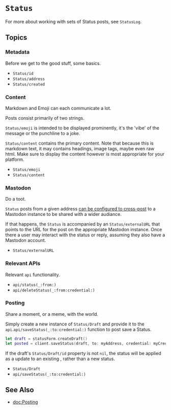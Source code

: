 # ``Status``

For more about working with sets of Status posts, see ``StatusLog``.

## Topics

### Metadata

Before we get to the good stuff, some basics.

- ``Status/id``
- ``Status/address``
- ``Status/created``

### Content

Markdown and Emoji can each communicate a lot.

Posts consist primarily of two strings.

``Status/emoji`` is intended to be displayed prominently, it's the 'vibe' of the message or the punchline to a joke.

``Status/content`` contains the primary content. Note that because this is markdown text, it may contains headings, image tags, maybe even raw html. Make sure to display the content however is most appropriate for your platform.

- ``Status/emoji``
- ``Status/content``

### Mastodon

Do a toot.

`Status` posts from a given address [can be configured to cross-post](https://home.omg.lol/info/mastodon) to a Mastodon instance to be shared with a wider audiance. 

If that happens, the `Status` is accompanied by an ``Status/externalURL`` that points to the URL for the post on the appropriate Mastodon instance. Once there a user may interact with the status or reply, assuming they also have a Mastodon account.

- ``Status/externalURL``

### Relevant APIs

Relevant `api` functionality.

- ``api/status(_:from:)``
- ``api/deleteStatus(_:from:credential:)``

### Posting

Share a moment, or a meme, with the world.

Simply create a new instance of ``Status/Draft`` and provide it to the ``api``.``api/saveStatus(_:to:credential:)`` function to post save a Status.

```swift
let draft = statusForm.createDraft()
let posted = client.saveStatus(draft, to: myAddress, credential: myCredential)
```

If the draft's ``Status/Draft/id`` property is not `nil`, the status will be applied as a update to an existing , rather than a new status.

- ``Status/Draft``
- ``api/saveStatus(_:to:credential:)``

## See Also

- <doc:Posting>
